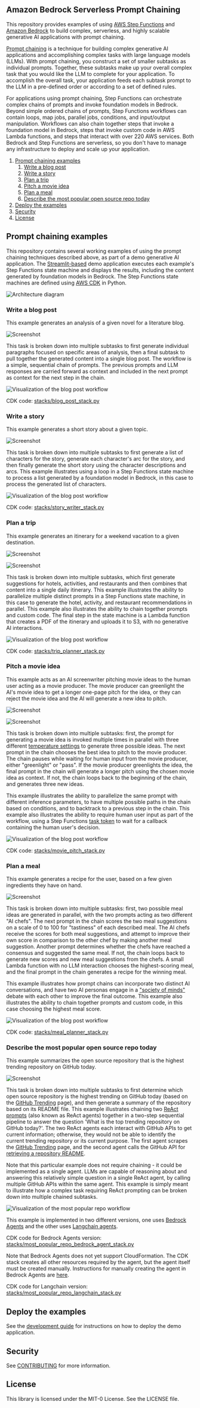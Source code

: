 ## Amazon Bedrock Serverless Prompt Chaining

This repository provides examples of using [AWS Step Functions](https://aws.amazon.com/step-functions/)
and [Amazon Bedrock](https://aws.amazon.com/bedrock/) to build complex, serverless, and highly scalable
generative AI applications with prompt chaining.

[Prompt chaining](https://docs.anthropic.com/claude/docs/prompt-chaining) is a technique for
building complex generative AI applications and accomplishing complex tasks with large language models (LLMs).
With prompt chaining, you construct a set of smaller subtasks as individual prompts. Together, these subtasks
make up your overall complex task that you would like the LLM to complete for your application.
To accomplish the overall task, your application feeds each subtask prompt to the LLM in a pre-defined order or
according to a set of defined rules.

For applications using prompt chaining, Step Functions can orchestrate complex chains of prompts and invoke foundation models in Bedrock.
Beyond simple ordered chains of prompts, Step Functions workflows can contain loops, map jobs, parallel jobs,
conditions, and input/output manipulation. Workflows can also chain together steps that invoke a foundation model in Bedrock,
steps that invoke custom code in AWS Lambda functions, and steps that interact with over 220 AWS services.
Both Bedrock and Step Functions are serverless, so you don't have to manage any infrastructure to deploy and scale up your application.

<!-- toc -->

1. [Prompt chaining examples](#prompt-chaining-examples)
    1. [Write a blog post](#write-a-blog-post)
    1. [Write a story](#write-a-story)
    1. [Plan a trip](#plan-a-trip)
    1. [Pitch a movie idea](#pitch-a-movie-idea)
    1. [Plan a meal](#plan-a-meal)
    1. [Describe the most popular open source repo today](#describe-the-most-popular-open-source-repo-today)
1. [Deploy the examples](#deploy-the-examples)
1. [Security](#security)
1. [License](#license)
<!-- tocstop -->

## Prompt chaining examples

This repository contains several working examples of using the prompt chaining techniques described above,
as part of a demo generative AI application. The [Streamlit-based](https://streamlit.io/) demo application
executes each example's Step Functions state machine and displays the results,
including the content generated by foundation models in Bedrock.
The Step Functions state machines are defined using [AWS CDK](https://aws.amazon.com/cdk/) in Python.

![Architecture diagram](/docs/architecture/ServerlessPromptChainingArchitecture.png)

### Write a blog post

This example generates an analysis of a given novel for a literature blog.

![Screenshot](/docs/screenshots/blog_post.png)

This task is broken down into multiple subtasks to first generate individual paragraphs
focused on specific areas of analysis, then a final subtask to pull together the generated
content into a single blog post. The workflow is a simple, sequential chain of prompts.
The previous prompts and LLM responses are carried forward as context and included in
the next prompt as context for the next step in the chain.

![Visualization of the blog post workflow](/webapp/pages/workflow_images/blog_post.png)

CDK code: [stacks/blog_post_stack.py](stacks/blog_post_stack.py)

### Write a story

This example generates a short story about a given topic.

![Screenshot](/docs/screenshots/story_writer.png)

This task is broken down into multiple subtasks to first generate a list of characters for the story,
generate each character's arc for the story, and then finally generate the short story using
the character descriptions and arcs. This example illustrates using a loop in a Step Functions
state machine to process a list generated by a foundation model in Bedrock, in this case to process
the generated list of characters.

![Visualization of the blog post workflow](/webapp/pages/workflow_images/story_writer.png)

CDK code: [stacks/story_writer_stack.py](stacks/story_writer_stack.py)

### Plan a trip

This example generates an itinerary for a weekend vacation to a given destination.

![Screenshot](/docs/screenshots/trip_planner.png)

![Screenshot](/docs/screenshots/trip_planner_itinerary.png)

This task is broken down into multiple subtasks, which first generate suggestions for hotels,
activities, and restaurants and then combines that content into a single daily itinerary.
This example illustrates the ability to parallelize multiple distinct prompts in a Step Functions
state machine, in this case to generate the hotel, activity, and restaurant recommendations in
parallel.
This example also illustrates the ability to chain together prompts and custom code.
The final step in the state machine is a Lambda function that creates a PDF of the itinerary
and uploads it to S3, with no generative AI interactions.

![Visualization of the blog post workflow](/webapp/pages/workflow_images/trip_planner.png)

CDK code: [stacks/trip_planner_stack.py](stacks/trip_planner_stack.py)

### Pitch a movie idea

This example acts as an AI screenwriter pitching movie ideas to the human user acting as a movie producer.
The movie producer can greenlight the AI's movie idea to get a longer one-page pitch for the idea,
or they can reject the movie idea and the AI will generate a new idea to pitch.

![Screenshot](/docs/screenshots/movie_pitch.png)

![Screenshot](/docs/screenshots/movie_pitch_one_pager.png)

This task is broken down into multiple subtasks: first, the prompt for generating a movie idea is invoked
multiple times in parallel with three different
[temperature settings](https://docs.aws.amazon.com/bedrock/latest/userguide/model-parameters.html#text-playground-adjust-random)
to generate three possible ideas. The next prompt in the chain chooses the best idea to pitch to the movie producer.
The chain pauses while waiting for human input from the movie producer, either "greenlight" or "pass".
If the movie producer greenlights the idea, the final prompt in the chain will generate a longer pitch using
the chosen movie idea as context. If not, the chain loops back to the beginning of the chain, and generates three new ideas.

This example illustrates the ability to parallelize the same prompt with different inference parameters,
to have multiple possible paths in the chain based on conditions, and to backtrack to a previous step in the chain.
This example also illustrates the ability to require human user input as part of the workflow, using a Step Functions
[task token](https://docs.aws.amazon.com/step-functions/latest/dg/connect-to-resource.html#connect-wait-token)
to wait for a callback containing the human user's decision.

![Visualization of the blog post workflow](/webapp/pages/workflow_images/movie_pitch.png)

CDK code: [stacks/movie_pitch_stack.py](stacks/movie_pitch_stack.py)

### Plan a meal

This example generates a recipe for the user, based on a few given ingredients they have on hand.

![Screenshot](/docs/screenshots/meal_planner.png)

This task is broken down into multiple subtasks: first, two possible meal ideas are generated in parallel, with
the two prompts acting as two different "AI chefs". The next prompt in the chain scores the two meal suggestions
on a scale of 0 to 100 for "tastiness" of each described meal.
The AI chefs receive the scores for both meal suggestions, and attempt to improve their own score in comparison
to the other chef by making another meal suggestion.
Another prompt determines whether the chefs have reached a consensus and suggested the same meal. If not,
the chain loops back to generate new scores and new meal suggestions from the chefs.
A small Lambda function with no LLM interaction chooses the highest-scoring meal,
and the final prompt in the chain generates a recipe for the winning meal.

This example illustrates how prompt chains can incorporate two distinct AI conversations, and have
two AI personas engage in a ["society of minds"](https://arxiv.org/abs/2305.14325) debate with each other
to improve the final outcome.
This example also illustrates the ability to chain together prompts and custom code, in this case
choosing the highest meal score.

![Visualization of the blog post workflow](/webapp/pages/workflow_images/meal_planner.png)

CDK code: [stacks/meal_planner_stack.py](stacks/meal_planner_stack.py)

### Describe the most popular open source repo today

This example summarizes the open source repository that is the highest trending repository on GitHub today.

![Screenshot](/docs/screenshots/most_popular_repo.png)

This task is broken down into multiple subtasks to first determine which open source repository
is the highest trending on GitHub today (based on the [GitHub Trending](https://github.com/trending) page),
and then generate a summary of the repository based on its README file.
This example illustrates chaining two [ReAct prompts](https://www.promptingguide.ai/techniques/react) (also known as ReAct agents)
together in a two-step sequential pipeline to answer the question 'What is the top trending repository on GitHub today?'.
The two ReAct agents each interact with GitHub APIs to get current information; otherwise, they would not
be able to identify the current trending repository or its current purpose.
The first agent scrapes the [GitHub Trending](https://github.com/trending) page, and the second agent calls the GitHub API
for [retrieving a repository README](https://docs.github.com/en/rest/repos/contents?apiVersion=2022-11-28#get-a-repository-readme).

Note that this particular example does not require chaining - it could be implemented as a single agent.
LLMs are capable of reasoning about and answering this relatively simple question in a single ReAct agent, by calling
multiple GitHub APIs within the same agent. This example is simply meant to illustrate how a complex task
requiring ReAct prompting can be broken down into multiple chained subtasks.

![Visualization of the most popular repo workflow](/webapp/pages/workflow_images/most_popular_repo.png)

This example is implemented in two different versions,
one uses [Bedrock Agents](https://aws.amazon.com/bedrock/agents/)
and the other uses [Langchain agents](https://python.langchain.com/docs/modules/agents/agent_types/react).

CDK code for Bedrock Agents version: [stacks/most_popular_repo_bedrock_agent_stack.py](stacks/most_popular_repo_bedrock_agent_stack.py)

Note that Bedrock Agents does not yet support CloudFormation. The CDK stack creates all other resources required by the agent, but the agent itself must be created manually. Instructions for manually creating the agent in Bedrock Agents are [here](DEVELOP.md).

CDK code for Langchain version: [stacks/most_popular_repo_langchain_stack.py](stacks/most_popular_repo_langchain_stack.py)

## Deploy the examples

See the [development guide](DEVELOP.md) for instructions on how to deploy the demo application.

## Security

See [CONTRIBUTING](CONTRIBUTING.md#security-issue-notifications) for more information.

## License

This library is licensed under the MIT-0 License. See the LICENSE file.
